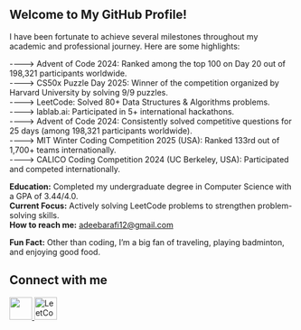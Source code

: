 ## Welcome to My GitHub Profile!

I have been fortunate to achieve several milestones throughout my academic and professional journey. Here are some highlights:

----> Advent of Code 2024: Ranked among the top 100 on Day 20 out of 198,321 participants worldwide.  
----> CS50x Puzzle Day 2025: Winner of the competition organized by Harvard University by solving 9/9 puzzles.  
----> LeetCode: Solved 80+ Data Structures & Algorithms problems.  
----> lablab.ai: Participated in 5+ international hackathons.  
----> Advent of Code 2024: Consistently solved competitive questions for 25 days (among 198,321 participants worldwide).  
----> MIT Winter Coding Competition 2025 (USA): Ranked 133rd out of 1,700+ teams internationally.  
----> CALICO Coding Competition 2024 (UC Berkeley, USA): Participated and competed internationally.  

**Education:** Completed my undergraduate degree in Computer Science with a GPA of 3.44/4.0.  
**Current Focus:** Actively solving LeetCode problems to strengthen problem-solving skills.  
**How to reach me:** adeebarafi12@gmail.com  

**Fun Fact:** Other than coding, I’m a big fan of traveling, playing badminton, and enjoying good food.  

## Connect with me  

<a href="https://www.linkedin.com/in/adeeba-rafi" target="_blank">
  <img src="https://cdn.jsdelivr.net/gh/devicons/devicon/icons/linkedin/linkedin-original.svg" width="40" height="40"/>
</a>
<a href="https://leetcode.com/u/adeeba_rafi/" target="_blank">
  <img src="https://encrypted-tbn0.gstatic.com/images?q=tbn:ANd9GcQCXn5tbcJ4NNjKv5LKnlYtluB4Q1SKKrSscGIwYIw0-VwBM6v9iHvm-Q8IVv6GIYiGTwc&usqp=CAU" width="40" height="40" alt="LeetCode"/>
</a>




